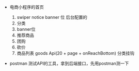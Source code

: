 - 电商小程序的首页
   1. swiper  notice banner 位
    后台配置的
   2. 分类
   3. banner位
   4. 推荐商品
   5. 团购
   6. 砍价
   7. 商品列表  goods Api(20 + page + onReachBottom)  分类挂钩

- postman
    测试API的工具，拿到后端接口，先用postman测一下